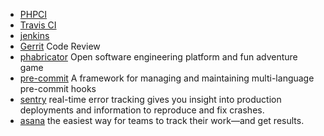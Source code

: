* [PHPCI](https://www.phptesting.org/)
* [Travis CI](https://travis-ci.org/)
* [jenkins](https://jenkins.io/index.html)
* [Gerrit](https://github.com/GerritCodeReview/gerrit) Code Review
* [phabricator](http://phabricator.org/) Open software engineering platform and fun adventure game
* [pre-commit](http://pre-commit.com/) A framework for managing and maintaining multi-language pre-commit hooks
* [sentry](https://sentry.io) real-time error tracking gives you insight into production deployments and information to reproduce and fix crashes.
* [asana](https://asana.com/) the easiest way for teams to track their work—and get results.
